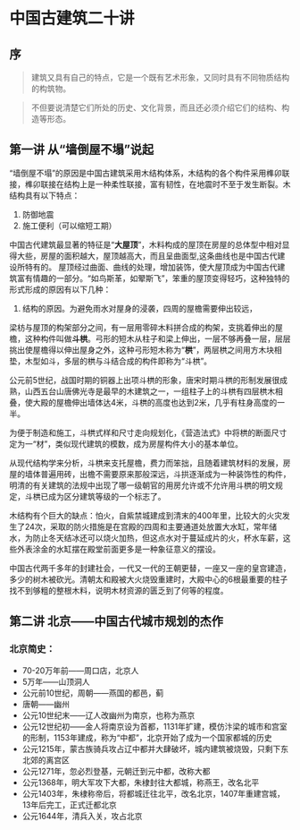 # 中国古建筑二十讲

## 序

> 建筑又具有自己的特点，它是一个既有艺术形象，又同时具有不同物质结构的构筑物。

> 不但要说清楚它们所处的历史、文化背景，而且还必须介绍它们的结构、构造等形态。

## 第一讲 从“墙倒屋不塌”说起

“墙倒屋不塌”的原因是中国古建筑采用木结构体系，木结构的各个构件采用榫卯联接，榫卯联接在结构上是一种柔性联接，富有韧性，在地震时不至于发生断裂。木结构具有以下特点：

1. 防御地震
2. 施工便利（可以缩短工期）

中国古代建筑最显著的特征是“**大屋顶**”，木料构成的屋顶在房屋的总体型中相对显得大些，房屋的面积越大，屋顶越高大，而且呈曲面型,这条曲线也是中国古代建设所特有的。
屋顶经过曲面、曲线的处理，增加装饰，使大屋顶成为中国古代建筑富有情趣的一部分。“如鸟斯革，如翚斯飞”，笨重的屋顶变得轻巧，这种独特的形式形成的原因有以下几种：

1. 结构的原因。为避免雨水对屋身的浸袭，四周的屋檐需要伸出较远，

梁枋与屋顶的构架部分之间，有一层用零碎木料拼合成的构架，支挑着伸出的屋檐，这种构件叫做**斗栱**。弓形的短木从柱子和梁上伸出，一层不够再叠一层，层层挑出使屋檐得以伸出屋身之外，这种弓形短木称为“**栱**”，两层栱之间用方木块相垫，木型如斗，多层的栱与斗结合成的构件即称为“斗栱”。

公元前5世纪，战国时期的铜器上出项斗栱的形象，唐宋时期斗栱的形制发展很成熟，山西五台山唐佛光寺是最早的木建筑之一，一组柱子上的斗栱有四层栱木相叠，使大殿的屋檐伸出墙体达4米，斗栱的高度也达到2米，几乎有柱身高度的一半。

为便于制造和施工，斗栱式样和尺寸走向规划化，《营造法式》中将栱的断面尺寸定为一“材”，类似现代建筑的模数，成为房屋构件大小的基本单位。

从现代结构学来分析，斗栱来支托屋檐，费力而笨拙，且随着建筑材料的发展，房屋的墙体普遍用砖，出檐不需要原来那般深远，斗拱逐渐成为一种装饰性的构件，明清的有关建筑的法规中出现了哪一级朝官的用房允许或不允许用斗栱的明文规定，斗栱已成为区分建筑等级的一个标志了。

木结构有个巨大的缺点：怕火，自紫禁城建成到清末的400年里，比较大的火灾发生了24次，采取的防火措施是在宫殿的四周和主要通道处放置大水缸，常年储水，为防止冬天结冰还可以烧火加热，但这点水对于蔓延成片的火，杯水车薪，这些外表涂金的水缸摆在殿堂前面更多是一种象征意义的摆设。

中国古代两千多年的封建社会，一代又一代的王朝更替，一座又一座的皇宫建造，多少的树木被砍光。清朝太和殿被大火烧毁重建时，大殿中心的6根最重要的柱子找不到够粗的整根木料，说明木材资源的匮乏到了何等的程度。

## 第二讲 北京——中国古代城市规划的杰作


### 北京简史：

* 70-20万年前——周口店，北京人
* 5万年——山顶洞人
* 公元前10世纪，周朝——燕国的都邑，蓟
* 唐朝——幽州
* 公元10世纪末——辽人改幽州为南京，也称为燕京
* 公元12世纪初——金人将南京设为首都，1131年扩建，模仿汴梁的城市和宫室的形制，1153年建成，称为“中都”，北京开始了成为一个国家都城的历史
* 公元1215年，蒙古族骑兵攻占辽中都并大肆破坏，城内建筑被烧毁，只剩下东北郊的离宫区
* 公元1271年，忽必烈登基，元朝迁到元中都，改称大都
* 公元1368年，明大军攻下大都，朱棣封往大都城，称燕王，改名北平
* 公元1403年，朱棣称帝后，将都城迁往北平，改名北京，1407年重建宫城，13年后完工，正式迁都北京
* 公元1644年，清兵入关，攻占北京





